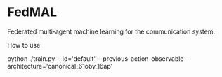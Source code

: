 # FedMAL
Federated multi-agent machine learning for the communication system.


How to use

python ./train.py --id='default' --previous-action-observable --architecture='canonical_61obv_16ap'
